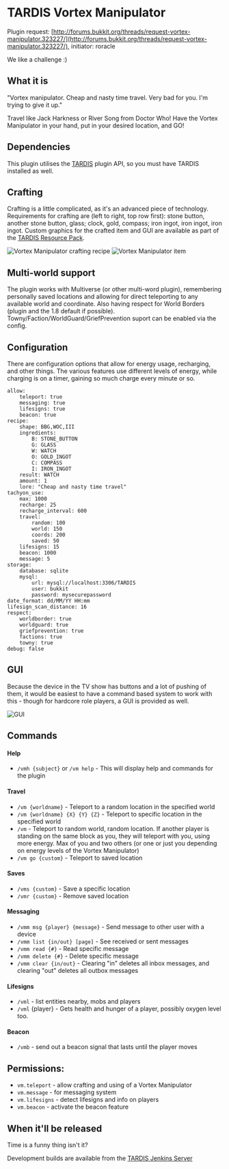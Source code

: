 # TARDIS Vortex Manipulator

Plugin request: [http://forums.bukkit.org/threads/request-vortex-manipulator.323227/](http://forums.bukkit.org/threads/request-vortex-manipulator.323227/), initiator: roracle

We like a challenge :)

## What it is
"Vortex manipulator. Cheap and nasty time travel. Very bad for you. I'm trying to give it up."

Travel like Jack Harkness or River Song from Doctor Who! Have the Vortex Manipulator in your hand, put in your desired location, and GO!

## Dependencies
This plugin utilises the [TARDIS](http://tardisjenkins.duckdns.org:8080/job/TARDIS/) plugin API, so you must have TARDIS installed as well.

## Crafting
Crafting is a little complicated, as it's an advanced piece of technology. Requirements for crafting are (left to right, top row first): stone button, another stone button, glass; clock, gold, compass; iron ingot, iron ingot, iron ingot. Custom graphics for the crafted item and GUI are available as part of the [TARDIS Resource Pack](https://github.com/eccentricdevotion/TARDIS-Resource-Pack).

![Vortex Manipulator crafting recipe](https://dl.dropboxusercontent.com/s/q9mpoqwqzrrtg0f/vortexmanipulator.jpg)
![Vortex Manipulator item](https://eccentricdevotion.github.io/TARDIS/images/docs/manipulator.png)

## Multi-world support
The plugin works with Multiverse (or other multi-word plugin), remembering personally saved locations and allowing for direct teleporting to any available world and coordinate. Also having respect for World Borders (plugin and the 1.8 default if possible). Towny/Faction/WorldGuard/GriefPrevention suport can be enabled via the config.

## Configuration
There are configuration options that allow for energy usage, recharging, and other things. The various features use different levels of energy, while charging is on a timer, gaining so much charge every minute or so.

    allow:
        teleport: true
        messaging: true
        lifesigns: true
        beacon: true
    recipe:
        shape: BBG,WOC,III
        ingredients:
            B: STONE_BUTTON
            G: GLASS
            W: WATCH
            O: GOLD_INGOT
            C: COMPASS
            I: IRON_INGOT
        result: WATCH
        amount: 1
        lore: "Cheap and nasty time travel"
    tachyon_use:
        max: 1000
        recharge: 25
        recharge_interval: 600
        travel:
            random: 100
            world: 150
            coords: 200
            saved: 50
        lifesigns: 15
        beacon: 1000
        message: 5
    storage:
        database: sqlite
        mysql:
            url: mysql://localhost:3306/TARDIS
            user: bukkit
            password: mysecurepassword
    date_format: dd/MM/YY HH:mm
    lifesign_scan_distance: 16
    respect:
        worldborder: true
        worldguard: true
        griefprevention: true
        factions: true
        towny: true
    debug: false


## GUI
Because the device in the TV show has buttons and a lot of pushing of them, it would be easiest to have a command based system to work with this - though for hardcore role players, a GUI is provided as well.

![GUI](https://dl.dropboxusercontent.com/s/5leuk3rat62a3k0/vortexmanipulatorGUI.jpg)

## Commands

#### Help
* `/vmh {subject}` or `/vm help`  - This will display help and commands for the plugin

#### Travel

* `/vm {worldname}` - Teleport to a random location in the specified world
* `/vm {worldname} {X} {Y} {Z}` - Teleport to specific location in the specified world
* `/vm` - Teleport to random world, random location. If another player is standing on the same block as you, they will teleport with you, using more energy. Max of you and two others (or one or just you depending on energy levels of the Vortex Manipulator)
* `/vm go {custom}` - Teleport to saved location

#### Saves

* `/vms {custom}` - Save a specific location
* `/vmr {custom}` - Remove saved location

#### Messaging

* `/vmm msg {player} {message}` - Send message to other user with a device
* `/vmm list {in/out} [page]` - See received or sent messages
* `/vmm read {#}` - Read specific message
* `/vmm delete {#}` - Delete specific message
* `/vmm clear {in/out}` - Clearing "in" deletes all inbox messages, and clearing "out" deletes all outbox messages

#### Lifesigns

* `/vml` - list entities nearby, mobs and players
* `/vml` {player} - Gets health and hunger of a player, possibly oxygen level too.

#### Beacon

* `/vmb` - send out a beacon signal that lasts until the player moves

## Permissions: 
* `vm.teleport` - allow crafting and using of a Vortex Manipulator
* `vm.message` - for messaging system
* `vm.lifesigns` - detect lifesigns and info on players
* `vm.beacon` - activate the beacon feature

## When it'll be released
Time is a funny thing isn't it?

Development builds are available from the [TARDIS Jenkins Server](http://tardisjenkins.duckdns.org:8080/job/TARDISVortexManipulator/lastSuccessfulBuild/)

